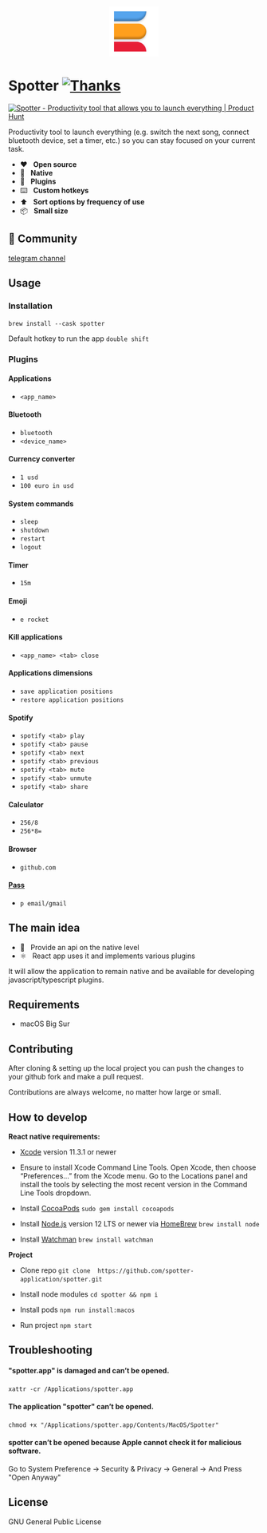 <p align="center">
  <img src="/preview/icon.png?raw=true" alt="" height="100" />
</p>

# Spotter [![Thanks](https://bit.ly/saythankss)](https://github.com/sponsors/ziulev)

<a href="https://www.producthunt.com/posts/spotter-4?utm_source=badge-top-post-badge&utm_medium=badge&utm_souce=badge-spotter-4" target="_blank"><img src="https://api.producthunt.com/widgets/embed-image/v1/top-post-badge.svg?post_id=280842&theme=dark&period=daily" alt="Spotter - Productivity tool that allows you to launch everything | Product Hunt" style="width: 250px; height: 54px;" width="250" height="54" /></a>

Productivity tool to launch everything (e.g. switch the next song, connect bluetooth device, set a timer, etc.) so you can stay focused on your current task.

* ❤️&nbsp;&nbsp;&nbsp;<b>Open source</b>
* 🤖&nbsp;&nbsp;&nbsp;<b>Native</b>
* 🔌&nbsp;&nbsp;&nbsp;<b>Plugins</b>
* ⌨️&nbsp;&nbsp;&nbsp;<b>Custom hotkeys</b>
* ⬆️&nbsp;&nbsp;&nbsp;<b>Sort options by frequency of use</b>
* 📦&nbsp;&nbsp;&nbsp;<b>Small size</b>

## 💬 Community
[telegram channel](https://t.me/joinchat/HG4MQi1-91Y0NGVk)

## Usage

### Installation
```brew install --cask spotter```

Default hotkey to run the app ```double shift```

### Plugins

#### Applications
* ```<app_name>```

#### Bluetooth
* ```bluetooth```
* ```<device_name>```

#### Currency converter
* ```1 usd```
* ```100 euro in usd```

#### System commands
* ```sleep```
* ```shutdown```
* ```restart```
* ```logout```

#### Timer
* ```15m```

#### Emoji
* ```e rocket```

#### Kill applications
* ```<app_name> <tab> close```

#### Applications dimensions
* ```save application positions```
* ```restore application positions```

#### Spotify
* ```spotify <tab> play```
* ```spotify <tab> pause```
* ```spotify <tab> next```
* ```spotify <tab> previous```
* ```spotify <tab> mute```
* ```spotify <tab> unmute```
* ```spotify <tab> share```

#### Calculator
* ```256/8```
* ```256*8=```

#### Browser
* ```github.com```

#### [Pass](https://www.passwordstore.org/)
* ```p email/gmail```

## The main idea

* 🔮&nbsp;&nbsp;&nbsp;Provide an api on the native level
* ⚛️&nbsp;&nbsp;&nbsp;React app uses it and implements various plugins

It will allow the application to remain native and be available for developing javascript/typescript plugins.

## Requirements
* macOS Big Sur

## Contributing
After cloning & setting up the local project you can push the changes to your github fork and make a pull request.

Contributions are always welcome, no matter how large or small.

## How to develop
**React native requirements:**
*  [Xcode](https://apps.apple.com/us/app/xcode/id497799835?mt=12)  version 11.3.1 or newer

* Ensure to install Xcode Command Line Tools. Open Xcode, then choose “Preferences…” from the Xcode menu. Go to the Locations panel and install the tools by selecting the most recent version in the Command Line Tools dropdown.

* Install  [CocoaPods](https://guides.cocoapods.org/using/getting-started.html)
`sudo gem install cocoapods`

* Install  [Node.js](https://nodejs.org/)  version 12 LTS or newer via  [HomeBrew](https://brew.sh/)
 `brew install node`

* Install  [Watchman](https://facebook.github.io/watchman)
`brew install watchman`

**Project**
* Clone repo
`git clone  https://github.com/spotter-application/spotter.git`

* Install node modules
`cd spotter && npm i`

* Install pods
`npm run install:macos`

* Run project
`npm start`

## Troubleshooting

#### "spotter.app" is damaged and can’t be opened.
```xattr -cr /Applications/spotter.app```

#### The application "spotter" can’t be opened.
```chmod +x "/Applications/spotter.app/Contents/MacOS/Spotter"```

#### spotter can’t be opened because Apple cannot check it for malicious software.

Go to System Preference -> Security & Privacy -> General -> And Press "Open Anyway"

## License
GNU General Public License
